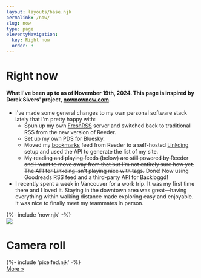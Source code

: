 ```yaml
---
layout: layouts/base.njk
permalink: /now/
slug: now
type: page
eleventyNavigation:
  key: Right now
  order: 3
---
```


# Right now

#### What I've been up to as of November 19th, 2024. This page is inspired by Derek Sivers' project, [nownownow.com](https://nownownow.com/about).

* I've made some general changes to my own personal software stack lately that I'm pretty happy with:
	* Spun up my own [FreshRSS](https://www.freshrss.org/) server and switched back to traditional RSS from the new version of Reeder.
	* Set up my own [PDS](https://github.com/bluesky-social/pds) for Bluesky.
	* Moved my [bookmarks](/#bookmarks-home) feed from Reeder to a self-hosted [Linkding](https://linkding.link/) setup and used the API to generate the list of my site.
	* ~~My reading and playing feeds (below) are still powered by Reeder and I want to move away from that but I'm not entirely sure how yet. The API for Linkding isn't playing nice with tags.~~ Done! Now using Goodreads RSS feed and a third-party API for Backloggd!
* I recently spent a week in Vancouver for a work trip. It was my first time there and I loved it. Staying in the downtown area was great—having everything within walking distance made exploring easy and enjoyable. It was nice to finally meet my teammates in person.

<div class="now-block">
	{%- include 'now.njk' -%}
</div>

<div class="now-media-block">
	<div class="tumblr-block-header">
		<img src="/img/card-badge-images.png">
		<h1>Camera roll</h1>
	</div>
	{%- include 'pixelfed.njk' -%}
	<div class="more-button-style"><a href="https://pixelfed.social/@crashthearcade">More »</a></div>
</div>
